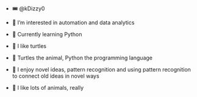 - 🎟️ @kDizzy0
- 👀 I’m interested in automation and data analytics
- 🌱 Currently learning Python
- 💞️ I like turtles
- 🐢 Turtles the animal, Python the programming language
- 💭 I enjoy novel ideas, pattern recognition and using pattern recognition to connect old ideas in novel ways

- 📝 I like lots of animals, really
<!---
kDizzy0/kDizzy0 is a ✨ special ✨ repository because its `README.md` (this file) appears on your GitHub profile.
You can click the Preview link to take a look at your changes.
--->

